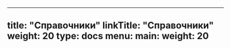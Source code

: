 
---
title: "Справочники"
linkTitle: "Справочники"
weight: 20
type: docs
menu:
  main:
    weight: 20
---
